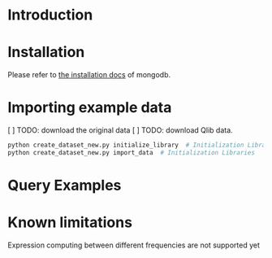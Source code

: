 # Introduction



# Installation

Please refer to [the installation docs](https://docs.mongodb.com/manual/installation/) of mongodb.


# Importing example data

[ ] TODO: download the original data
[ ] TODO: download Qlib data.

```bash
python create_dataset_new.py initialize_library  # Initialization Libraries
python create_dataset_new.py import_data  # Initialization Libraries
```

# Query Examples




# Known limitations
Expression computing between different frequencies are not supported yet




